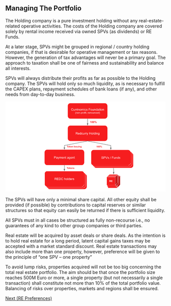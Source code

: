 ## Managing The Portfolio
The Holding company is a pure investment holding without any real-estate-related operative activities. The costs of the Holding company are covered solely by rental income received via owned SPVs (as dividends) or RE Funds. 

At a later stage, SPVs might be grouped in regional / country holding companies, if that is desirable for operative management or tax reasons. However, the generation of tax advantages will never be a primary goal. The approach to taxation shall be one of fairness and sustainability and balance all interests. 

SPVs will always distribute their profits as far as possible to the Holding company. The SPVs will hold only so much liquidity, as is necessary to fulfill the CAPEX plans, repayment schedules of bank loans (if any), and other needs from day-to-day business. 

![image](../../media/img/structure.png)

The SPVs will have only a minimal share capital. All other equity shall be provided (if possible) by contributions to capital reserves or similar structures so that equity can easily be returned if there is sufficient liquidity.

All SPVs must in all cases be structured as fully non-recourse i.e., no guarantees of any kind to other group companies or third parties. 

Real estate will be acquired by asset deals or share deals. As the intention is to hold real estate for a long period, latent capital gains taxes may be accepted with a market standard discount. Real estate transactions may also include more than one property, however, preference will be given to the principle of “one SPV – one property”

To avoid lump risks, properties acquired will not be too big concerning the total real estate portfolio. The aim should be that once the portfolio size reaches 500M Euro or more, a single property (but not necessarily a single transaction) shall constitute not more than 10% of the total portfolio value. Balancing of risks over properties, markets and regions shall be ensured.

[Next (RE Preferences)](/asset/real/preferences.md)